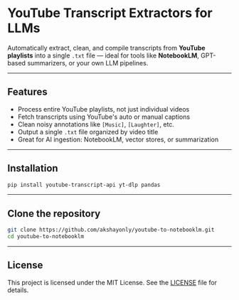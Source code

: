 # YouTube Transcript Extractors for LLMs

Automatically extract, clean, and compile transcripts from **YouTube playlists** into a single `.txt` file — ideal for tools like **NotebookLM**, GPT-based summarizers, or your own LLM pipelines.

---

## Features

- Process entire YouTube playlists, not just individual videos
- Fetch transcripts using YouTube's auto or manual captions
- Clean noisy annotations like `[Music]`, `[Laughter]`, etc.
- Output a single `.txt` file organized by video title
- Great for AI ingestion: NotebookLM, vector stores, or summarization

---

## Installation

```bash
pip install youtube-transcript-api yt-dlp pandas
```
---

## Clone the repository
```bash
git clone https://github.com/akshayonly/youtube-to-notebooklm.git
cd youtube-to-notebooklm
```
---
## License
This project is licensed under the MIT License. See the [LICENSE](./LICENSE) file for details.

